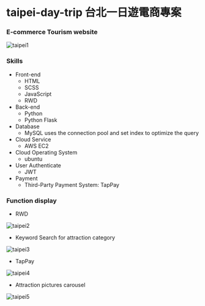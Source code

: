 # taipei-day-trip 台北一日遊電商專案
### E-commerce Tourism website
![taipei1](https://user-images.githubusercontent.com/112619621/224496302-f2a62879-a370-4e59-81b8-58a6a41b9552.gif)

### Skills
- Front-end
  - HTML
  - SCSS
  - JavaScript
  - RWD
- Back-end
  - Python
  - Python Flask
- Database
  - MySQL uses the connection pool and set index to optimize the query
- Cloud Service
  - AWS EC2
- Cloud Operating System
  - ubuntu
- User Authenticate
  - JWT
- Payment
  - Third-Party Payment System: TapPay

### Function display
- RWD

![taipei2](https://user-images.githubusercontent.com/112619621/224497153-92a3b3db-49ce-439b-8121-c15049d5765a.gif)

- Keyword Search for attraction category

![taipei3](https://user-images.githubusercontent.com/112619621/224500972-50c3fff6-e4c3-4829-b279-2e4205fe3795.gif)

- TapPay

![taipei4](https://user-images.githubusercontent.com/112619621/224502316-736e507c-df44-4d2a-9aa5-c426f8d419ef.gif)

- Attraction pictures carousel

![taipei5](https://user-images.githubusercontent.com/112619621/224503071-6011befd-3ddb-4aab-82db-322d1e196563.gif)
